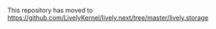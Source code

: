 This repository has moved to https://github.com/LivelyKernel/lively.next/tree/master/lively.storage
